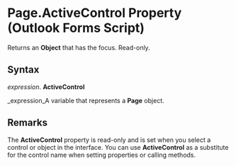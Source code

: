 
# Page.ActiveControl Property (Outlook Forms Script)

Returns an  **Object** that has the focus. Read-only.


## Syntax

 _expression_. **ActiveControl**

 _expression_A variable that represents a  **Page** object.


## Remarks

The  **ActiveControl** property is read-only and is set when you select a control or object in the interface. You can use **ActiveControl** as a substitute for the control name when setting properties or calling methods.

